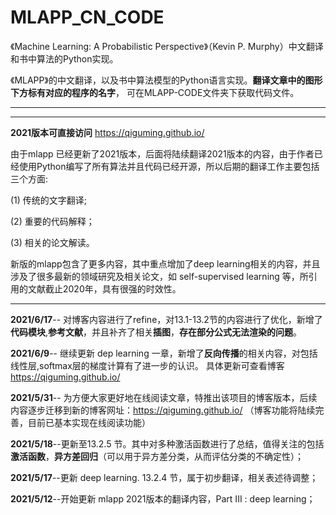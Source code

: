 # MLAPP_CN_CODE
《Machine Learning: A Probabilistic Perspective》（Kevin P. Murphy）中文翻译和书中算法的Python实现。

《MLAPP》的中文翻译，以及书中算法模型的Python语言实现。**翻译文章中的图形下方标有对应的程序的名字**，
可在MLAPP-CODE文件夹下获取代码文件。

********************************************************
********************************************************

**2021版本可直接访问** https://qiguming.github.io/ 

由于mlapp 已经更新了2021版本，后面将陆续翻译2021版本的内容，由于作者已经使用Python编写了所有算法并且代码已经开源，所以后期的翻译工作主要包括三个方面:

(1) 传统的文字翻译;

(2) 重要的代码解释；

(3) 相关的论文解读。

新版的mlapp包含了更多内容，其中重点增加了deep learning相关的内容，并且涉及了很多最新的领域研究及相关论文，如 self-supervised learning 等，所引用的文献截止2020年，具有很强的时效性。

********************************************************

**2021/6/17**--  对博客内容进行了refine，对13.1-13.2节的内容进行了优化，新增了**代码模块**,**参考文献**，并且补齐了相关**插图**，**存在部分公式无法渲染的问题**。

**2021/6/9**--  继续更新 dep learning 一章，新增了**反向传播**的相关内容，对包括线性层,softmax层的梯度计算有了进一步的认识。 具体更新可查看博客 https://qiguming.github.io/

**2021/5/31**-- 为方便大家更好地在线阅读文章，特推出该项目的博客版本，后续内容逐步迁移到新的博客网址：https://qiguming.github.io/ （博客功能将陆续完善，目前已基本实现在线阅读功能）

**2021/5/18**--更新至13.2.5 节。其中对多种激活函数进行了总结，值得关注的包括 **激活函数**，**异方差回归**（可以用于异方差分类，从而评估分类的不确定性）；

**2021/5/17**--更新 deep learning. 13.2.4 节，属于初步翻译，相关表述待调整；

**2021/5/12**--开始更新 mlapp 2021版本的翻译内容，Part III : deep learning；
